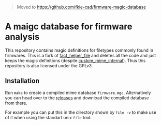 > Moved to https://github.com/fkie-cad/firmware-magic-database

# A maigc database for firmware analysis
This repository contains magic definitions for filetypes commonly found in firmwares.
This is a fork of [fact\_helper\_file][fact_helper_file]
and deletes all the code and just keeps the magic definitions (despite
[custom_mime_internal][custom_mime_internal]).
Thus this repository is also licensed under the GPLv3.

## Installation
Run `make` to create a compiled mime database `firmware.mgc`.
Alternatively you can head over to the [releases][releases] and download the
compiled database from there.

For example you can put this in the directory shown by `file -v` to make use of
it when using the standart unix `file` tool.


[fact_helper_file]: https://github.com/fkie-cad/fact_helper_file/commit/17065a2d81bfdebd3425427eefaca9857087c763
[custom_mime_internal]: https://github.com/fkie-cad/fact_helper_file/blob/17065a2d81bfdebd3425427eefaca9857087c763/fact_helper_file/mime/custom_mime_internal
[releases]: https://github.com/maringuu/firmware-magic-database/releases
